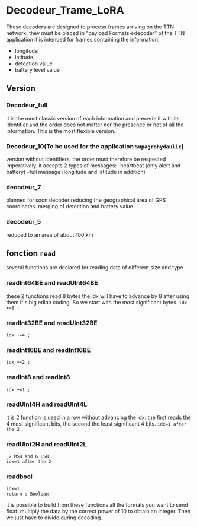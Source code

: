 # Decodeur_Trame_LoRA
These decoders are designed to process frames arriving on the TTN network.
they must be placed in "payload Formats->decoder" of the TTN application
it is intended for frames containing the information:
* longitude
* latitude
* detection value
* battery level value

## Version
### Decodeur_full
it is the most classic version of each information and precede it with its identifier and the order does not matter nor the presence or not of all the information. This is the most flexible version. 

### Decodeur_10(To be used for the application ```Supagrohydaulic```)
version without identifiers. the order must therefore be respected imperatively.
it accepts 2 types of messages:
-heartbeat (only alert and battery)
-full message (longitude and latitude in addition)
### decodeur_7
planned for soon
decoder reducing the geographical area of GPS coordinates. merging of detection and battery value 
### decodeur_5
reduced to an area of about 100 km 
## fonction ```read```
several functions are declared for reading data of different size and type 
### readInt64BE and readUInt64BE 
these 2 functions read 8 bytes the idx will have to advance by 8 after using them
It's big edian coding. So we start with the most significant bytes. 
```idx +=8 ; ```
### readInt32BE and readUInt32BE 
```idx +=4 ; ```
### readInt16BE and readInt16BE 
```idx +=2 ; ```
### readInt8 and readInt8
```idx +=1 ; ```
### readUInt4H and readUInt4L
it is 2 function is used in a row without advancing the idx. the first reads the 4 most significant bits, the second the least significant 4 bits. 
```idx=1 after the 2```

### readUInt2H and readUInt2L
```
 2 MSB and 6 LSB
idx=1 after the 2 
```
### readbool
```
idx=1
return a Boolean 
```
it is possible to build from these functions all the formats you want 
to send float. multiply the data by the correct power of 10 to obtain an integer. Then we just have to divide during decoding.
